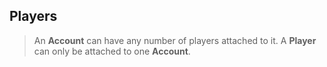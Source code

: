 ## Players

> An **Account** can have any number of players attached to it. A **Player** can only be attached to one **Account**.
